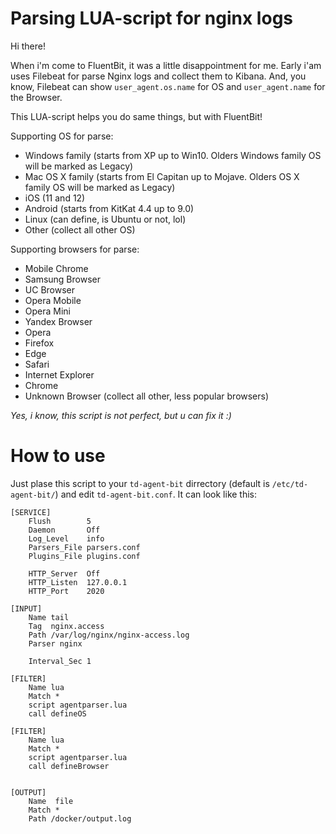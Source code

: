 # Parsing  LUA-script for nginx logs
Hi there!

When i'm come to FluentBit, it was a little disappointment for me. Early i'am uses Filebeat for parse Nginx logs and collect them to Kibana.
And, you know, Filebeat can show `user_agent.os.name` for OS and `user_agent.name` for the Browser.

This LUA-script helps you do same things, but with FluentBit!

Supporting OS for parse:
- Windows family (starts from XP up to Win10. Olders Windows family OS will be marked as Legacy)
- Mac OS X family (starts from El Capitan up to Mojave. Olders OS X family OS will be marked as Legacy)
- iOS (11 and 12)
- Android (starts from KitKat 4.4 up to 9.0)
- Linux (can define, is Ubuntu or not, lol)
- Other (collect all other OS)

Supporting browsers for parse:
- Mobile Chrome
- Samsung Browser
- UC Browser
- Opera Mobile
- Opera Mini
- Yandex Browser
- Opera
- Firefox
- Edge
- Safari
- Internet Explorer
- Chrome 
- Unknown Browser (collect all other, less popular browsers)

_Yes, i know, this script is not perfect, but u can fix it :)_

# How to use

Just plase this script to your `td-agent-bit` dirrectory (default is `/etc/td-agent-bit/`) and edit `td-agent-bit.conf`. It can look like this:
```
[SERVICE]
    Flush        5
    Daemon       Off
    Log_Level    info
    Parsers_File parsers.conf
    Plugins_File plugins.conf

    HTTP_Server  Off
    HTTP_Listen  127.0.0.1
    HTTP_Port    2020

[INPUT]
    Name tail
    Tag  nginx.access
    Path /var/log/nginx/nginx-access.log
    Parser nginx

    Interval_Sec 1

[FILTER]
    Name lua
    Match *
    script agentparser.lua
    call defineOS 

[FILTER]
    Name lua
    Match *
    script agentparser.lua
    call defineBrowser


[OUTPUT]
    Name  file
    Match *
    Path /docker/output.log

```


